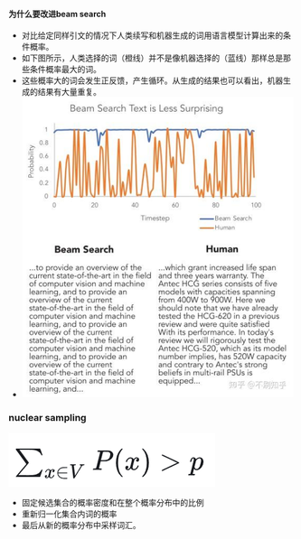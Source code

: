 #### 为什么要改进beam search
- 对比给定同样引文的情况下人类续写和机器生成的词用语言模型计算出来的条件概率。
- 如下图所示，人类选择的词（橙线）并不是像机器选择的（蓝线）那样总是那些条件概率最大的词。
- 这些概率大的词会发生正反馈，产生循环。从生成的结果也可以看出，机器生成的结果有大量重复。
- ![img.png](img.png)

### nuclear sampling
![img_1.png](img_1.png)
- 固定候选集合的概率密度和在整个概率分布中的比例
- 重新归一化集合内词的概率
- 最后从新的概率分布中采样词汇。